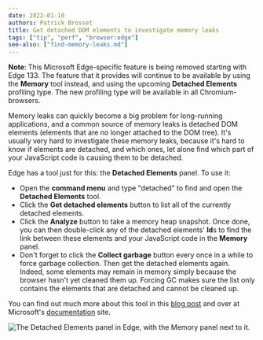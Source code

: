 ```yaml
---
date: 2022-01-10
authors: Patrick Brosset
title: Get detached DOM elements to investigate memory leaks
tags: ["tip", "perf", "browser:edge"]
see-also: ["find-memory-leaks.md"]
---
```


**Note**: This Microsoft Edge-specific feature is being removed starting with Edge 133. The feature that it provides will continue to be available by using the **Memory** tool instead, and using the upcoming **Detached Elements** profiling type. The new profiling type will be available in all Chromium-browsers.

Memory leaks can quickly become a big problem for long-running applications, and a common source of memory leaks is detached DOM elements (elements that are no longer attached to the DOM tree).
It's usually very hard to investigate these memory leaks, because it's hard to know if elements are detached, and which ones, let alone find which part of your JavaScript code is causing them to be detached.

Edge has a tool just for this: the **Detached Elements** panel. To use it:

* Open the **command menu** and type "detached" to find and open the **Detached Elements** tool.
* Click the **Get detached elements** button to list all of the currently detached elements.
* Click the **Analyze** button to take a memory heap snapshot. Once done, you can then double-click any of the detached elements' **Id**s to find the link between these elements and your JavaScript code in the **Memory** panel.
* Don't forget to click the **Collect garbage** button every once in a while to force garbage collection. Then get the detached elements again. Indeed, some elements may remain in memory simply because the browser hasn't yet cleaned them up. Forcing GC makes sure the list only contains the elements that are detached and cannot be cleaned up.

You can find out much more about this tool in this [blog post](https://blogs.windows.com/msedgedev/2021/12/09/debug-memory-leaks-detached-elements-tool-devtools/) and over at Microsoft's [documentation](https://docs.microsoft.com/en-us/microsoft-edge/devtools-guide-chromium/memory-problems/dom-leaks) site.

![The Detached Elements panel in Edge, with the Memory panel next to it.](../../assets/img/get-detached-elements.png)
